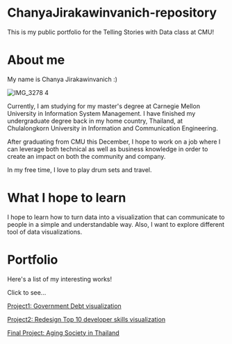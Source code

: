 # ChanyaJirakawinvanich-repository
This is my public portfolio for the Telling Stories with Data class at CMU!

# About me
My name is Chanya Jirakawinvanich :)

![IMG_3278 4](https://user-images.githubusercontent.com/33304924/101536827-870b9f80-3968-11eb-9957-b7b50e9fa523.JPG)

Currently, I am studying for my master's degree at Carnegie Mellon University in Information System Management. I have finished my undergraduate degree back in my home country, Thailand, at Chulalongkorn University in Information and Communication Engineering.

After graduating from CMU this December, I hope to work on a job where I can leverage both technical as well as business knowledge in order to create an impact on both the community and company. 

In my free time, I love to play drum sets and travel.  


# What I hope to learn
I hope to learn how to turn data into a visualization that can communicate to people in a simple and understandable way. Also, I want to explore different tool of data visualizations.

# Portfolio

Here's a list of my interesting works!

Click to see... 

[Project1: Government Debt visualization](GovernmentDebt.md)

[Project2: Redesign Top 10 developer skills visualization](TopDeveloperSkills.md)

[Final Project: Aging Society in Thailand](FinalProject.md)
